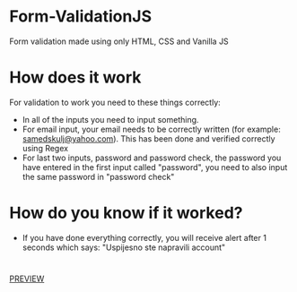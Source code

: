 # Form-ValidationJS
Form validation made using only HTML, CSS and Vanilla JS
# How does it work
For validation to work you need to these things correctly: 
* In all of the inputs you need to input something. 
* For email input, your email needs to be correctly written (for example: samedskulj@yahoo.com). This has been done and verified correctly using Regex
* For last two inputs, password and password check, the password you have entered in the first input called "password", you need to also input the same password in "password check"
# How do you know if it worked?
* If you have done everything correctly, you will receive alert after 1 seconds which says: "Uspijesno ste napravili account"
#
[PREVIEW](https://samedskulj.github.io/Form-ValidationJS/)
